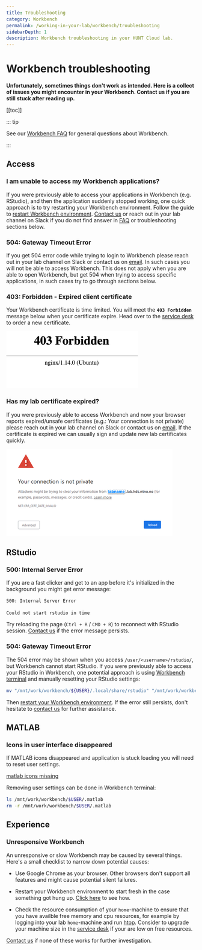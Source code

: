 ```yaml
---
title: Troubleshooting
category: Workbench
permalink: /working-in-your-lab/workbench/troubleshooting
sidebarDepth: 1
description: Workbench troubleshooting in your HUNT Cloud lab.
---
```


# Workbench troubleshooting

**Unfortunately, sometimes things don't work as intended. Here is a collect of issues you might encounter in your Workbench. Contact us if you are still stuck after reading up.**

[[toc]]

::: tip

See our [Workbench FAQ](/working-in-your-lab/workbench/faq/) for general questions about Workbench.

:::

## Access

### I am unable to access my Workbench applications?

If you were previously able to access your applications in Workbench (e.g. RStudio), and then the application suddenly stopped working, one quick approach is to try restarting your Workbench environment. Follow the guide to [restart Workbench environment](/working-in-your-lab/workbench/faq/#how-can-i-restart-my-workbench-environment-and-start-from-scratch). [Contact us](/contact) or reach out in your lab channel on Slack if you do not find answer in [FAQ](/working-in-your-lab/workbench/faq/) or troubleshooting sections below.

### 504: Gateway Timeout Error

If you get 504 error code while trying to login to Workbench please reach out in your lab channel on Slack or contact us on [email](/contact).
In such cases you will not be able to access Workbench.
This does not apply when you are able to open Workbench, but get 504 when trying to access specific applications, in such cases try to go through sections below.

### 403: Forbidden - Expired client certificate

Your Workbench certificate is time limited. You will meet the **`403 Forbidden`** message below when your certificate expire. Head over to the [service desk](/service-desk/user-orders/#workbench-reissue) to order a new certificate.

![expired_certificate.png](./images/expired_certificate.png)

### Has my lab certificate expired?

If you were previously able to access Workbench and now your browser reports expired/unsafe certificates (e.g.: Your connection is not private) please reach out in your lab channel on Slack or contact us on [email](/contact). If the certificate is expired we can usually sign and update new lab certificates quickly.

![expired_server_cert.png](./images/expired_server_cert.png)

## RStudio

### 500: Internal Server Error

If you are a fast clicker and get to an app before it's initialized in the background you might get error message:

```
500: Internal Server Error

Could not start rstudio in time
```

Try reloading the page (`Ctrl + R` / `CMD + R`) to reconnect with RStudio session.
[Contact us](/contact) if the error message persists.

### 504: Gateway Timeout Error

The 504 error may be shown when you access `/user/<username>/rstudio/`, but Workbench cannot start RStudio. If you were previously able to access your RStudio in Workbench, one potential approach is using [Workbench terminal](/working-in-your-lab/workbench/faq/#terminal) and manually resetting your RStudio settings:

```bash
mv "/mnt/work/workbench/${USER}/.local/share/rstudio" "/mnt/work/workbench/${USER}/.local/share/rstudio-$(date +%Y-%m-%d)"
```

Then [restart your Workbench environment](/working-in-your-lab/workbench/faq/#how-can-i-restart-my-workbench-environment-and-start-from-scratch). If the error still persists, don't hesitate to [contact us](/contact) for further assistance.

## MATLAB

### Icons in user interface disappeared

If MATLAB icons disappeared and application is stuck loading you will need to reset user settings.

[matlab icons missing](./images/matlab_icons_missing.png)

Removing user settings can be done in Workbench terminal:

```bash
ls /mnt/work/workbench/$USER/.matlab
rm -r /mnt/work/workbench/$USER/.matlab
```

## Experience

### Unresponsive Workbench

An unresponsive or slow Workbench may be caused by several things. Here's a small checklist to narrow down potential causes:

- Use Google Chrome as your browser. Other browsers don't support all features and might cause potential silent failures.

- Restart your Workbench environment to start fresh in the case something got hung up. [Click here](/working-in-your-lab/workbench/faq/#how-can-i-restart-my-workbench-environment) to see how.

- Check the resource consumption of your `home`-machine to ensure that you have availble free memory and cpu resources, for example by logging into your lab `home`-machine and run [htop](/working-in-your-lab/technical-tools/htop/). Consider to upgrade your machine size in the [service desk](/service-desk/lab-orders/#update-machine-size) if your are low on free resources.

[Contact us](/contact) if none of these works for further investigation.
